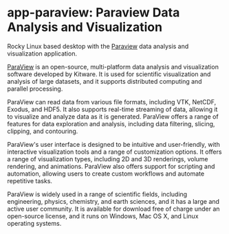 # app-paraview: Paraview Data Analysis and Visualization

Rocky Linux based desktop with the [Paraview](https://www.paraview.org/)
data analysis and visualization application.

[ParaView](https://www.paraview.org/) is an open-source,
multi-platform data analysis and visualization software developed
by Kitware. It is used for scientific visualization and analysis
of large datasets, and it supports distributed computing and
parallel processing.

ParaView can read data from various file formats, including VTK,
NetCDF, Exodus, and HDF5. It also supports real-time streaming of
data, allowing it to visualize and analyze data as it is
generated. ParaView offers a range of features for data
exploration and analysis, including data filtering, slicing,
clipping, and contouring.

ParaView's user interface is designed to be intuitive and
user-friendly, with interactive visualization tools and a range of
customization options. It offers a range of visualization types,
including 2D and 3D renderings, volume rendering, and animations.
ParaView also offers support for scripting and automation,
allowing users to create custom workflows and automate repetitive
tasks.

ParaView is widely used in a range of scientific fields, including
engineering, physics, chemistry, and earth sciences, and it has a
large and active user community. It is available for download free
of charge under an open-source license, and it runs on Windows,
Mac OS X, and Linux operating systems.
